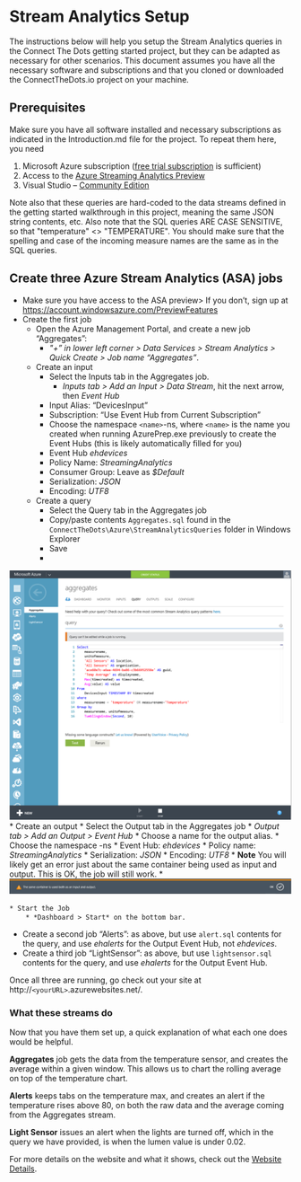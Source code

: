 # Stream Analytics Setup #
The instructions below will help you setup the Stream Analytics queries in the Connect The Dots getting started project, but they can be adapted as necessary for other scenarios. This document assumes you have all the necessary software and subscriptions and that you cloned or downloaded the ConnectTheDots.io project on your machine.

## Prerequisites ##

Make sure you have all software installed and necessary subscriptions as indicated in the Introduction.md file for the project. To repeat them here, you need

1. Microsoft Azure subscription ([free trial subscription](http://azure.microsoft.com/en-us/pricing/free-trial/) is sufficient)
1. Access to the [Azure Streaming Analytics Preview](https://account.windowsazure.com/PreviewFeatures)
1. Visual Studio – [Community Edition](http://www.visualstudio.com/downloads/download-visual-studio-vs)

Note also that these queries are hard-coded to the data streams defined in the getting started walkthrough in this project, meaning the same JSON string contents, etc. Also note that the SQL queries ARE CASE SENSITIVE, so that "temperature" <> "TEMPERATURE". You should make sure that the spelling and case of the incoming measure names are the same as in the SQL queries.

## Create three Azure Stream Analytics (ASA) jobs ##

* Make sure you have access to the  ASA preview> If you don’t, sign up at  [https://account.windowsazure.com/PreviewFeatures ](https://account.windowsazure.com/PreviewFeatures )
* Create the first job
    * Open the Azure Management Portal, and create a new job “Aggregates”:
        * *"+” in lower left corner > Data Services > Stream Analytics > Quick Create > Job name “Aggregates”*.
    * Create an input
        * Select the Inputs tab in the Aggregates job.
            * *Inputs tab > Add an Input > Data Stream*, hit the next arrow, then *Event Hub*
        * Input Alias: “DevicesInput”
        * Subscription: “Use Event Hub from Current Subscription”
        * Choose the namespace `<name>`-ns, where `<name>` is the name you created when running AzurePrep.exe previously to create the Event Hubs (this is likely automatically filled for you)
        * Event Hub *ehdevices*
        * Policy Name: *StreamingAnalytics*
        * Consumer Group: Leave as *$Default*
        * Serialization: *JSON*
        * Encoding: *UTF8*
    * Create a query 
        * Select the Query tab in the Aggregates job
        * Copy/paste contents `Aggregates.sql` found in the `ConnectTheDots\Azure\StreamAnalyticsQueries` folder in Windows Explorer
        * Save
        * 
![](AzureStreamAnalyticsQuery.png)
    * Create an output
        * Select the Output tab in the Aggregates job
            * *Output tab > Add an Output > Event Hub*
        * Choose a name for the output alias.
		* Choose the namespace <name>-ns 
        * Event Hub: *ehdevices*
        * Policy name: *StreamingAnalytics*
        * Serialization: *JSON*
        * Encoding: *UTF8*
        * **Note** You will likely get an error just about the same container being used as input and output. This is OK, the job will still work.
        * 
![](SameContainerWarning.jpg)

    * Start the Job
        * *Dashboard > Start* on the bottom bar.
* Create a second job “Alerts”: as above, but use `alert.sql` contents for the query, and use *ehalerts* for the Output Event Hub, not *ehdevices*.
* Create a third job “LightSensor”: as above, but use `lightsensor.sql` contents for the query, and use *ehalerts* for the Output Event Hub.

Once all three are running, go check out your site at http://`<yourURL>`.azurewebsites.net/.

### What these streams do ###
Now that you have them set up, a quick explanation of what each one does would be helpful.

**Aggregates** job gets the data from the temperature sensor, and creates the average within a given window. This allows us to chart the rolling average on top of the temperature chart.

**Alerts** keeps tabs on the temperature max, and creates an alert if the temperature rises above 80, on both the raw data and the average coming from the Aggregates stream.

**Light Sensor** issues an alert when the lights are turned off, which in the query we have provided, is when the lumen value is under 0.02.

For more details on the website and what it shows, check out the [Website Details](../WebSite/WebsiteDetails.md).

